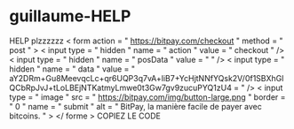 # guillaume-HELP
HELP plzzzzzz &lt; form  action = " https://bitpay.com/checkout "  method = " post "  >    &lt; input  type = " hidden "  name = " action "  value = " checkout "  />    &lt; input  type = " hidden "  name = " posData "  value = " "  />    &lt; input  type = " hidden "  name = " data "  value = " aY2DRm+Gu8MeevqcLc+qr6UQP3q7vA+liB7+YcHjtNNfYQsk2V/0f1SBXhGlQCbRpJvJ+tLoLBEjNTKatmyLmwe0t3Gw7gv9zucuPYQ1zU4 = "  />    &lt; input  type = " image "  src = " https://bitpay.com/img/button-large.png "  border = " 0 "  name = " submit "  alt = " BitPay, la manière facile de payer avec bitcoins. "  >  &lt;/ forme >  COPIEZ LE CODE
